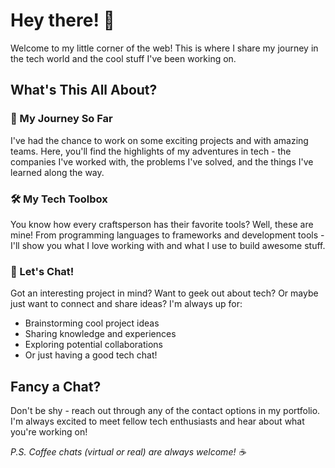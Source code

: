 # Hey there! 👋 

Welcome to my little corner of the web! This is where I share my journey in the tech world and the cool stuff I've been working on.

## What's This All About?

### 🚀 My Journey So Far
I've had the chance to work on some exciting projects and with amazing teams. Here, you'll find the highlights of my adventures in tech - the companies I've worked with, the problems I've solved, and the things I've learned along the way.

### 🛠️ My Tech Toolbox
You know how every craftsperson has their favorite tools? Well, these are mine! From programming languages to frameworks and development tools - I'll show you what I love working with and what I use to build awesome stuff.

### 🤝 Let's Chat!
Got an interesting project in mind? Want to geek out about tech? Or maybe just want to connect and share ideas? I'm always up for:
- Brainstorming cool project ideas
- Sharing knowledge and experiences
- Exploring potential collaborations
- Or just having a good tech chat!

## Fancy a Chat?

Don't be shy - reach out through any of the contact options in my portfolio. I'm always excited to meet fellow tech enthusiasts and hear about what you're working on!

*P.S. Coffee chats (virtual or real) are always welcome! ☕*
